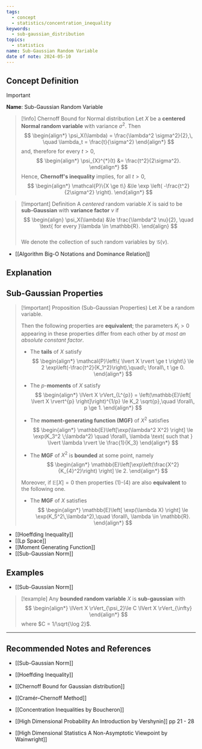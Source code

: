 ```yaml
---
tags:
  - concept
  - statistics/concentration_inequality
keywords:
  - sub-gaussian_distribution
topics:
  - statistics
name: Sub-Gaussian Random Variable
date of note: 2024-05-10
---
```


## Concept Definition

>[!important]
>**Name**: Sub-Gaussian Random Variable

>[!info] Chernoff Bound for Normal distribution
>Let $X$ be a **centered Normal random variable** with variance $\sigma^2$. Then
>$$
> \begin{align*}
> \psi_X(\lambda) = \frac{\lambda^2 \sigma^2}{2},\, \quad \lambda_t = \frac{t}{\sigma^2}
> \end{align*} 
>$$
>and, therefore for every $t > 0$, 
>$$
> \begin{align*}
> \psi_{X}^{*}(t) &= \frac{t^2}{2\sigma^2}.
> \end{align*} 
>$$ 
>Hence, **Chernoff's inequality** implies, for all $t > 0$,
>$$
> \begin{align*}
> \mathcal{P}\{X \ge t\} &\le \exp \left( -\frac{t^2}{2\sigma^2} \right).
> \end{align*}
>$$ 


>[!important] Definition
>A *centered* random variable $X$ is said to be **sub-Gaussian** with **variance factor** $\nu$ if
>$$
> \begin{align}
> \psi_X(\lambda) &\le  \frac{\lambda^2 \nu}{2}, \quad \text{ for every }\lambda \in \mathbb{R}.
> \end{align}
>$$  
>We denote the collection of such random variables by $\mathcal{G}(\nu)$.

- [[Algorithm Big-O Notations and Dominance Relation]]

## Explanation


## Sub-Gaussian Properties

>[!important] Proposition (Sub-Gaussian Properties)
>Let $X$ be a random variable. 
>
>Then the following properties are **equivalent**; the parameters $K_i > 0$ appearing in these
> properties differ from each other by *at most an absolute constant factor*.
>
>- The **tails** of $X$ satisfy
>$$
> \begin{align*}
> \mathcal{P}\left\{ \lvert X \rvert \ge t \right\}  \le 2 \exp\left(-\frac{t^2}{K_1^2}\right),\quad\; \forall\, t \ge 0.
> \end{align*}
> $$
> 
>- The $p$-**moments** of $X$ satisfy
>$$ 
> \begin{align*}
> \lVert X \rVert_{L^{p}}  = \left(\mathbb{E}\left[ \lvert X \rvert^{p}  \right]\right)^{1/p} \le K_2 \sqrt{p},\quad \forall\, p \ge 1.
> \end{align*}
>$$
> 
>- The **moment-generating function (MGF)** of $X^2$ satisfies
>$$
> \begin{align*}
> \mathbb{E}\left[\exp(\lambda^2 X^2) \right] \le \exp(K_3^2 \;\lambda^2) \quad \forall\, \lambda \text{ such that } \lvert \lambda \rvert  \le \frac{1}{K_3}
> \end{align*}
>$$
>
>- The **MGF** of $X^2$ is **bounded** at some point, namely
>$$
> \begin{align*}
> \mathbb{E}\left[\exp\left(\frac{X^2}{K_{4}^2}\right) \right]  \le 2.
> \end{align*}
>$$ 
> 
>Moreover, if $\mathbb{E}\left[  X \right] = 0$ then properties $(1)$-$(4)$ are also **equivalent** to the following one.
> 
>- The **MGF** of $X$ satisfies
>$$
> \begin{align*}
> \mathbb{E}\left[  \exp(\lambda X) \right] \le  \exp(K_5^2\,\lambda^2),\quad \forall\, \lambda \in \mathbb{R}.
> \end{align*}
>$$ 


- [[Hoeffding Inequality]]
- [[Lp Space]]
- [[Moment Generating Function]]
- [[Sub-Gaussian Norm]]


## Examples

- [[Sub-Gaussian Norm]]

>[!example]
>Any **bounded random variable** $X$ is **sub-gaussian** with
>$$
> \begin{align*}
> \lVert X \rVert_{\psi_2}\le C \lVert X \rVert_{\infty}
> \end{align*}
>$$
> where $C = 1/\sqrt{\log 2}$.







-----------
##  Recommended Notes and References

- [[Sub-Gaussian Norm]]
- [[Hoeffding Inequality]]

- [[Chernoff Bound for Gaussian distribution]]
- [[Cramér–Chernoff Method]]


- [[Concentration Inequalities by Boucheron]]
- [[High Dimensional Probability An Introduction by Vershynin]] pp 21 -  28
- [[High Dimensional Statistics A Non-Asymptotic Viewpoint by Wainwright]]